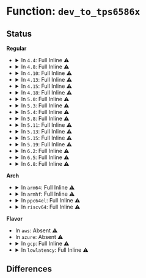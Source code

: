 # Function: <code>dev_to_tps6586x</code>

## Status
<b>Regular</b>
<ul>
<li>
<details>
<summary>In <code>4.4</code>: Full Inline ⚠️</summary>

**Collision:** Unique Static

**Inline:** Full

**Transformation:** False

**Instances:**

```
In drivers/mfd/tps6586x.c (0)
Location: drivers/mfd/tps6586x.c:138
Inline: True
```
</details>
</li>
<li>
<details>
<summary>In <code>4.8</code>: Full Inline ⚠️</summary>

**Collision:** Unique Static

**Inline:** Full

**Transformation:** False

**Instances:**

```
In drivers/mfd/tps6586x.c (0)
Location: drivers/mfd/tps6586x.c:138
Inline: True
```
</details>
</li>
<li>
<details>
<summary>In <code>4.10</code>: Full Inline ⚠️</summary>

**Collision:** Unique Static

**Inline:** Full

**Transformation:** False

**Instances:**

```
In drivers/mfd/tps6586x.c (0)
Location: drivers/mfd/tps6586x.c:138
Inline: True
```
</details>
</li>
<li>
<details>
<summary>In <code>4.13</code>: Full Inline ⚠️</summary>

**Collision:** Unique Static

**Inline:** Full

**Transformation:** False

**Instances:**

```
In drivers/mfd/tps6586x.c (0)
Location: drivers/mfd/tps6586x.c:138
Inline: True
```
</details>
</li>
<li>
<details>
<summary>In <code>4.15</code>: Full Inline ⚠️</summary>

**Collision:** Unique Static

**Inline:** Full

**Transformation:** False

**Instances:**

```
In drivers/mfd/tps6586x.c (ffffffff81692135)
Location: drivers/mfd/tps6586x.c:138
Inline: True
Inline callers:
  - drivers/mfd/tps6586x.c:tps6586x_i2c_probe
  - drivers/mfd/tps6586x.c:tps6586x_i2c_probe
  - drivers/mfd/tps6586x.c:tps6586x_irq_sync_unlock
```
</details>
</li>
<li>
<details>
<summary>In <code>4.18</code>: Full Inline ⚠️</summary>

**Collision:** Unique Static

**Inline:** Full

**Transformation:** False

**Instances:**

```
In drivers/mfd/tps6586x.c (ffffffff816ce266)
Location: drivers/mfd/tps6586x.c:138
Inline: True
Inline callers:
  - drivers/mfd/tps6586x.c:tps6586x_i2c_probe
  - drivers/mfd/tps6586x.c:tps6586x_i2c_probe
  - drivers/mfd/tps6586x.c:tps6586x_irq_sync_unlock
  - drivers/mfd/tps6586x.c:tps6586x_irq_get_virq
  - drivers/mfd/tps6586x.c:tps6586x_update
  - drivers/mfd/tps6586x.c:tps6586x_read
  - drivers/mfd/tps6586x.c:tps6586x_writes
```
</details>
</li>
<li>
<details>
<summary>In <code>5.0</code>: Full Inline ⚠️</summary>

**Collision:** Unique Static

**Inline:** Full

**Transformation:** False

**Instances:**

```
In drivers/mfd/tps6586x.c (ffffffff816ef886)
Location: drivers/mfd/tps6586x.c:138
Inline: True
Inline callers:
  - drivers/mfd/tps6586x.c:tps6586x_i2c_probe
  - drivers/mfd/tps6586x.c:tps6586x_i2c_probe
  - drivers/mfd/tps6586x.c:tps6586x_irq_sync_unlock
  - drivers/mfd/tps6586x.c:tps6586x_irq_get_virq
  - drivers/mfd/tps6586x.c:tps6586x_update
  - drivers/mfd/tps6586x.c:tps6586x_read
  - drivers/mfd/tps6586x.c:tps6586x_writes
```
</details>
</li>
<li>
<details>
<summary>In <code>5.3</code>: Full Inline ⚠️</summary>

**Collision:** Unique Static

**Inline:** Full

**Transformation:** False

**Instances:**

```
In drivers/mfd/tps6586x.c (ffffffff817290b4)
Location: drivers/mfd/tps6586x.c:135
Inline: True
Inline callers:
  - drivers/mfd/tps6586x.c:tps6586x_i2c_probe
  - drivers/mfd/tps6586x.c:tps6586x_i2c_probe
  - drivers/mfd/tps6586x.c:tps6586x_irq_sync_unlock
  - drivers/mfd/tps6586x.c:tps6586x_irq_get_virq
  - drivers/mfd/tps6586x.c:tps6586x_update
  - drivers/mfd/tps6586x.c:tps6586x_read
  - drivers/mfd/tps6586x.c:tps6586x_writes
```
</details>
</li>
<li>
<details>
<summary>In <code>5.4</code>: Full Inline ⚠️</summary>

**Collision:** Unique Static

**Inline:** Full

**Transformation:** False

**Instances:**

```
In drivers/mfd/tps6586x.c (ffffffff8174d2f1)
Location: drivers/mfd/tps6586x.c:135
Inline: True
Inline callers:
  - drivers/mfd/tps6586x.c:tps6586x_i2c_probe
  - drivers/mfd/tps6586x.c:tps6586x_i2c_probe
  - drivers/mfd/tps6586x.c:tps6586x_irq_sync_unlock
  - drivers/mfd/tps6586x.c:tps6586x_irq_get_virq
  - drivers/mfd/tps6586x.c:tps6586x_update
  - drivers/mfd/tps6586x.c:tps6586x_read
  - drivers/mfd/tps6586x.c:tps6586x_writes
```
</details>
</li>
<li>
<details>
<summary>In <code>5.8</code>: Full Inline ⚠️</summary>

**Collision:** Unique Static

**Inline:** Full

**Transformation:** False

**Instances:**

```
In drivers/mfd/tps6586x.c (ffffffff8180b43e)
Location: drivers/mfd/tps6586x.c:135
Inline: True
Inline callers:
  - drivers/mfd/tps6586x.c:tps6586x_irq_init
  - drivers/mfd/tps6586x.c:tps6586x_irq_init
  - drivers/mfd/tps6586x.c:tps6586x_irq
  - drivers/mfd/tps6586x.c:tps6586x_irq_sync_unlock
  - drivers/mfd/tps6586x.c:tps6586x_irq_get_virq
  - drivers/mfd/tps6586x.c:tps6586x_update
  - drivers/mfd/tps6586x.c:tps6586x_writes
```
</details>
</li>
<li>
<details>
<summary>In <code>5.11</code>: Full Inline ⚠️</summary>

**Collision:** Unique Static

**Inline:** Full

**Transformation:** False

**Instances:**

```
In drivers/mfd/tps6586x.c (ffffffff81c14e81)
Location: drivers/mfd/tps6586x.c:135
Inline: True
Inline callers:
  - drivers/mfd/tps6586x.c:tps6586x_irq_init
  - drivers/mfd/tps6586x.c:tps6586x_irq_init
  - drivers/mfd/tps6586x.c:tps6586x_irq
  - drivers/mfd/tps6586x.c:tps6586x_irq_sync_unlock
  - drivers/mfd/tps6586x.c:tps6586x_irq_get_virq
  - drivers/mfd/tps6586x.c:tps6586x_update
  - drivers/mfd/tps6586x.c:tps6586x_writes
```
</details>
</li>
<li>
<details>
<summary>In <code>5.13</code>: Full Inline ⚠️</summary>

**Collision:** Unique Static

**Inline:** Full

**Transformation:** False

**Instances:**

```
In drivers/mfd/tps6586x.c (ffffffff81c06d64)
Location: drivers/mfd/tps6586x.c:135
Inline: True
Inline callers:
  - drivers/mfd/tps6586x.c:tps6586x_i2c_probe
  - drivers/mfd/tps6586x.c:tps6586x_i2c_probe
  - drivers/mfd/tps6586x.c:tps6586x_irq
  - drivers/mfd/tps6586x.c:tps6586x_irq_sync_unlock
  - drivers/mfd/tps6586x.c:tps6586x_irq_get_virq
  - drivers/mfd/tps6586x.c:tps6586x_update
  - drivers/mfd/tps6586x.c:tps6586x_writes
```
</details>
</li>
<li>
<details>
<summary>In <code>5.15</code>: Full Inline ⚠️</summary>

**Collision:** Unique Static

**Inline:** Full

**Transformation:** False

**Instances:**

```
In drivers/mfd/tps6586x.c (ffffffff81d0a367)
Location: drivers/mfd/tps6586x.c:135
Inline: True
Inline callers:
  - drivers/mfd/tps6586x.c:tps6586x_i2c_probe
  - drivers/mfd/tps6586x.c:tps6586x_i2c_probe
  - drivers/mfd/tps6586x.c:tps6586x_irq
  - drivers/mfd/tps6586x.c:tps6586x_irq_sync_unlock
  - drivers/mfd/tps6586x.c:tps6586x_irq_get_virq
  - drivers/mfd/tps6586x.c:tps6586x_update
  - drivers/mfd/tps6586x.c:tps6586x_writes
```
</details>
</li>
<li>
<details>
<summary>In <code>5.19</code>: Full Inline ⚠️</summary>

**Collision:** Unique Static

**Inline:** Full

**Transformation:** False

**Instances:**

```
In drivers/mfd/tps6586x.c (ffffffff81ed27d7)
Location: drivers/mfd/tps6586x.c:135
Inline: True
Inline callers:
  - drivers/mfd/tps6586x.c:tps6586x_i2c_probe
  - drivers/mfd/tps6586x.c:tps6586x_i2c_probe
  - drivers/mfd/tps6586x.c:tps6586x_irq
  - drivers/mfd/tps6586x.c:tps6586x_irq_sync_unlock
  - drivers/mfd/tps6586x.c:tps6586x_irq_get_virq
  - drivers/mfd/tps6586x.c:tps6586x_update
  - drivers/mfd/tps6586x.c:tps6586x_read
  - drivers/mfd/tps6586x.c:tps6586x_writes
```
</details>
</li>
<li>
<details>
<summary>In <code>6.2</code>: Full Inline ⚠️</summary>

**Collision:** Unique Static

**Inline:** Full

**Transformation:** False

**Instances:**

```
In drivers/mfd/tps6586x.c (ffffffff81b4a5a0)
Location: drivers/mfd/tps6586x.c:135
Inline: True
Inline callers:
  - drivers/mfd/tps6586x.c:tps6586x_irq_init
  - drivers/mfd/tps6586x.c:tps6586x_irq_init
  - drivers/mfd/tps6586x.c:tps6586x_irq
  - drivers/mfd/tps6586x.c:tps6586x_irq_sync_unlock
  - drivers/mfd/tps6586x.c:tps6586x_irq_get_virq
  - drivers/mfd/tps6586x.c:tps6586x_update
  - drivers/mfd/tps6586x.c:tps6586x_read
  - drivers/mfd/tps6586x.c:tps6586x_writes
```
</details>
</li>
<li>
<details>
<summary>In <code>6.5</code>: Full Inline ⚠️</summary>

**Collision:** Unique Static

**Inline:** Full

**Transformation:** False

**Instances:**

```
In drivers/mfd/tps6586x.c (ffffffff81b9d9e0)
Location: drivers/mfd/tps6586x.c:135
Inline: True
Inline callers:
  - drivers/mfd/tps6586x.c:tps6586x_irq_init
  - drivers/mfd/tps6586x.c:tps6586x_irq_init
  - drivers/mfd/tps6586x.c:tps6586x_irq
  - drivers/mfd/tps6586x.c:tps6586x_irq_sync_unlock
  - drivers/mfd/tps6586x.c:tps6586x_irq_get_virq
  - drivers/mfd/tps6586x.c:tps6586x_update
  - drivers/mfd/tps6586x.c:tps6586x_read
  - drivers/mfd/tps6586x.c:tps6586x_writes
```
</details>
</li>
<li>
<details>
<summary>In <code>6.8</code>: Full Inline ⚠️</summary>

**Collision:** Unique Static

**Inline:** Full

**Transformation:** False

**Instances:**

```
In drivers/mfd/tps6586x.c (ffffffff81bf19d0)
Location: drivers/mfd/tps6586x.c:137
Inline: True
Inline callers:
  - drivers/mfd/tps6586x.c:tps6586x_irq_init
  - drivers/mfd/tps6586x.c:tps6586x_irq_init
  - drivers/mfd/tps6586x.c:tps6586x_irq
  - drivers/mfd/tps6586x.c:tps6586x_irq_sync_unlock
  - drivers/mfd/tps6586x.c:tps6586x_irq_get_virq
  - drivers/mfd/tps6586x.c:tps6586x_update
  - drivers/mfd/tps6586x.c:tps6586x_read
  - drivers/mfd/tps6586x.c:tps6586x_writes
```
</details>
</li>
</ul>
<b>Arch</b>
<ul>
<li>
<details>
<summary>In <code>arm64</code>: Full Inline ⚠️</summary>

**Collision:** Unique Static

**Inline:** Full

**Transformation:** False

**Instances:**

```
In drivers/mfd/tps6586x.c (ffff80001094ba00)
Location: drivers/mfd/tps6586x.c:135
Inline: True
Inline callers:
  - drivers/mfd/tps6586x.c:tps6586x_i2c_probe
  - drivers/mfd/tps6586x.c:tps6586x_i2c_probe
  - drivers/mfd/tps6586x.c:tps6586x_irq_sync_unlock
  - drivers/mfd/tps6586x.c:tps6586x_irq_get_virq
  - drivers/mfd/tps6586x.c:tps6586x_update
  - drivers/mfd/tps6586x.c:tps6586x_read
  - drivers/mfd/tps6586x.c:tps6586x_writes
```
</details>
</li>
<li>
<details>
<summary>In <code>armhf</code>: Full Inline ⚠️</summary>

**Collision:** Unique Static

**Inline:** Full

**Transformation:** False

**Instances:**

```
In drivers/mfd/tps6586x.c (c0a343c8)
Location: drivers/mfd/tps6586x.c:135
Inline: True
Inline callers:
  - drivers/mfd/tps6586x.c:tps6586x_i2c_probe
  - drivers/mfd/tps6586x.c:tps6586x_i2c_probe
  - drivers/mfd/tps6586x.c:tps6586x_irq_sync_unlock
  - drivers/mfd/tps6586x.c:tps6586x_irq_get_virq
  - drivers/mfd/tps6586x.c:tps6586x_update
  - drivers/mfd/tps6586x.c:tps6586x_read
  - drivers/mfd/tps6586x.c:tps6586x_writes
```
</details>
</li>
<li>
<details>
<summary>In <code>ppc64el</code>: Full Inline ⚠️</summary>

**Collision:** Unique Static

**Inline:** Full

**Transformation:** False

**Instances:**

```
In drivers/mfd/tps6586x.c (c0000000009f7658)
Location: drivers/mfd/tps6586x.c:135
Inline: True
Inline callers:
  - drivers/mfd/tps6586x.c:tps6586x_i2c_probe
  - drivers/mfd/tps6586x.c:tps6586x_i2c_probe
  - drivers/mfd/tps6586x.c:tps6586x_irq_sync_unlock
  - drivers/mfd/tps6586x.c:tps6586x_irq_get_virq
  - drivers/mfd/tps6586x.c:tps6586x_update
  - drivers/mfd/tps6586x.c:tps6586x_read
  - drivers/mfd/tps6586x.c:tps6586x_writes
```
</details>
</li>
<li>
<details>
<summary>In <code>riscv64</code>: Full Inline ⚠️</summary>

**Collision:** Unique Static

**Inline:** Full

**Transformation:** False

**Instances:**

```
In drivers/mfd/tps6586x.c (ffffffe0005bd082)
Location: drivers/mfd/tps6586x.c:135
Inline: True
Inline callers:
  - drivers/mfd/tps6586x.c:tps6586x_i2c_probe
  - drivers/mfd/tps6586x.c:tps6586x_i2c_probe
  - drivers/mfd/tps6586x.c:tps6586x_irq
  - drivers/mfd/tps6586x.c:tps6586x_irq_sync_unlock
  - drivers/mfd/tps6586x.c:tps6586x_irq_get_virq
  - drivers/mfd/tps6586x.c:tps6586x_update
  - drivers/mfd/tps6586x.c:tps6586x_read
  - drivers/mfd/tps6586x.c:tps6586x_writes
```
</details>
</li>
</ul>
<b>Flavor</b>
<ul>
<li>
In <code>aws</code>: Absent ⚠️
</li>
<li>
In <code>azure</code>: Absent ⚠️
</li>
<li>
<details>
<summary>In <code>gcp</code>: Full Inline ⚠️</summary>

**Collision:** Unique Static

**Inline:** Full

**Transformation:** False

**Instances:**

```
In drivers/mfd/tps6586x.c (ffffffff817407b1)
Location: drivers/mfd/tps6586x.c:135
Inline: True
Inline callers:
  - drivers/mfd/tps6586x.c:tps6586x_i2c_probe
  - drivers/mfd/tps6586x.c:tps6586x_i2c_probe
  - drivers/mfd/tps6586x.c:tps6586x_irq_sync_unlock
  - drivers/mfd/tps6586x.c:tps6586x_irq_get_virq
  - drivers/mfd/tps6586x.c:tps6586x_update
  - drivers/mfd/tps6586x.c:tps6586x_read
  - drivers/mfd/tps6586x.c:tps6586x_writes
```
</details>
</li>
<li>
<details>
<summary>In <code>lowlatency</code>: Full Inline ⚠️</summary>

**Collision:** Unique Static

**Inline:** Full

**Transformation:** False

**Instances:**

```
In drivers/mfd/tps6586x.c (ffffffff8175bbf1)
Location: drivers/mfd/tps6586x.c:135
Inline: True
Inline callers:
  - drivers/mfd/tps6586x.c:tps6586x_i2c_probe
  - drivers/mfd/tps6586x.c:tps6586x_i2c_probe
  - drivers/mfd/tps6586x.c:tps6586x_irq_sync_unlock
  - drivers/mfd/tps6586x.c:tps6586x_irq_get_virq
  - drivers/mfd/tps6586x.c:tps6586x_update
  - drivers/mfd/tps6586x.c:tps6586x_read
  - drivers/mfd/tps6586x.c:tps6586x_writes
```
</details>
</li>
</ul>

## Differences
